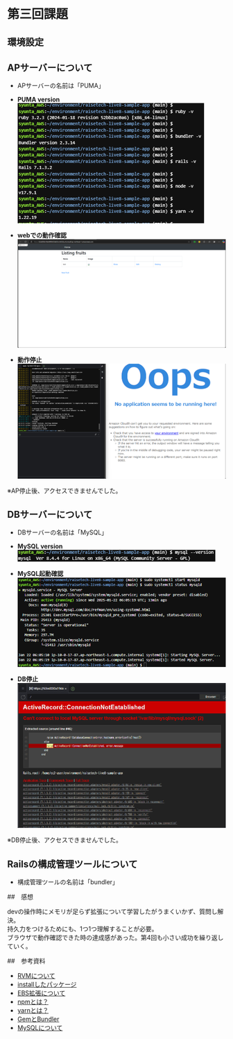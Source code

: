 # 第三回課題

## 環境設定

## APサーバーについて

- APサーバーの名前は「PUMA」

- **PUMA version**  
![version](/lecture3/version.png)

- **webでの動作確認**   
![AP起動](/lecture3/AP起動.png)


- **動作停止**  
![AP停止](/lecture3/AP停止.png)

※AP停止後、アクセスできませんでした。


## DBサーバーについて

- DBサーバーの名前は「MySQL」

- **MySQL version**  
![mysqlver](/lecture3/MySQL.png)

- **MySQL起動確認**  
![act](/lecture3/MySQL(Act).png)

- **DB停止**  
![DB停止](/lecture3/DB停止.png)

※DB停止後、アクセスできませんでした。


## Railsの構成管理ツールについて

- 構成管理ツールの名前は「bundler」


##　感想

devの操作時にメモリが足らず拡張について学習したがうまくいかず、質問し解決。  
持久力をつけるためにも、1つ1つ理解することが必要。  
ブラウザで動作確認できた時の達成感があった。第4回も小さい成功を繰り返していく。

##　参考資料

- [RVMについて](https://qiita.com/yunzeroin/items/f685c66a5455d354f6b6)
- [installしたパッケージ](https://rvm.io/)
- [EBS拡張について](https://qiita.com/naguramasashi/items/88afc3253d5d79c69ceb)
- [npmとは？](https://qiita.com/akitaaa/items/05f973df9c54cec23419)
- [yarnとは？](https://qiita.com/akitaaa/items/c97ff951ca31298f3f24)
- [GemとBundler](https://qiita.com/uhooi/items/4abf8c282ae23a259e4f)
- [MySQLについて](https://liginc.co.jp/644044)
